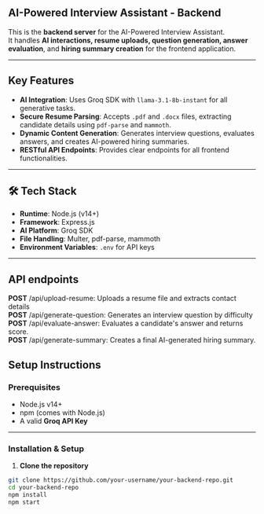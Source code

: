 ## AI-Powered Interview Assistant - Backend

This is the **backend server** for the AI-Powered Interview Assistant.  
It handles **AI interactions, resume uploads, question generation, answer evaluation**, and **hiring summary creation** for the frontend application.

---

## Key Features

- **AI Integration**: Uses Groq SDK with `llama-3.1-8b-instant` for all generative tasks.  
- **Secure Resume Parsing**: Accepts `.pdf` and `.docx` files, extracting candidate details using `pdf-parse` and `mammoth`.  
- **Dynamic Content Generation**: Generates interview questions, evaluates answers, and creates AI-powered hiring summaries.  
- **RESTful API Endpoints**: Provides clear endpoints for all frontend functionalities.  

---

## 🛠 Tech Stack

- **Runtime**: Node.js (v14+)  
- **Framework**: Express.js  
- **AI Platform**: Groq SDK  
- **File Handling**: Multer, pdf-parse, mammoth  
- **Environment Variables**: `.env` for API keys  

---

## API endpoints 
**POST** /api/upload-resume: Uploads a resume file and extracts contact details <br/>
**POST** /api/generate-question: Generates an interview question by difficulty <br/>
**POST** /api/evaluate-answer: Evaluates a candidate's answer and returns score. <br/>
**POST** /api/generate-summary: Creates a final AI-generated hiring summary. <br/>

## Setup Instructions

### Prerequisites

- Node.js v14+  
- npm (comes with Node.js)  
- A valid **Groq API Key**  

---


### Installation & Setup

1. **Clone the repository**
```bash
git clone https://github.com/your-username/your-backend-repo.git
cd your-backend-repo
npm install
npm start
